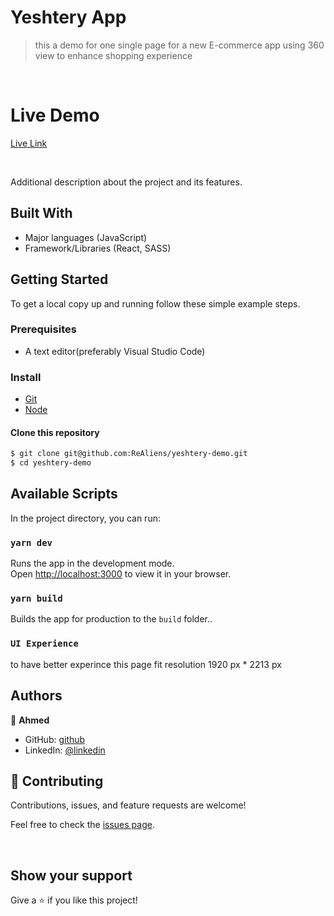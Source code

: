 # Yeshtery App

> this a demo for one single page for a new E-commerce app using 360 view to enhance shopping experience

<br/>

# Live Demo

[Live Link](https://realiens.github.io/yeshtery-demo/)

<br/>

Additional description about the project and its features.

## Built With

- Major languages (JavaScript)
- Framework/Libraries (React, SASS)

## Getting Started

To get a local copy up and running follow these simple example steps.

### Prerequisites

- A text editor(preferably Visual Studio Code)

### Install

- [Git](https://git-scm.com/downloads)
- [Node](https://nodejs.org/en/download/)

#### Clone this repository

```bash
$ git clone git@github.com:ReAliens/yeshtery-demo.git
$ cd yeshtery-demo
```

## Available Scripts

In the project directory, you can run:

### `yarn dev`

Runs the app in the development mode.\
Open [http://localhost:3000](http://localhost:3000) to view it in your browser.

### `yarn build`

Builds the app for production to the `build` folder.\.

### `UI Experience`

to have better experince this page fit resolution 1920 px * 2213 px

## Authors

👤 **Ahmed**

- GitHub: [github](https://github.com/ReAliens)
- LinkedIn: [@linkedin](https://www.linkedin.com/in/armali/)
  <br>

## 🤝 Contributing

Contributions, issues, and feature requests are welcome!

Feel free to check the [issues page](https://github.com/AnselemOdims/lib/issues).

<br>

## Show your support

Give a ⭐️ if you like this project!
